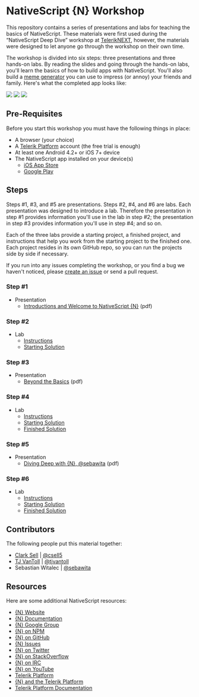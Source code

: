 # NativeScript {N} Workshop

This repository contains a series of presentations and labs for teaching the basics of NativeScript. These materials were first used during the “NativeScript Deep Dive” workshop at [TelerikNEXT](http://teleriknext.com/), however, the materials were designed to let anyone go through the workshop on their own time.

The workshop is divided into six steps: three presentations and three hands-on labs. By reading the slides and going through the hands-on labs, you'll learn the basics of how to build apps with NativeScript. You'll also build a [meme generator](https://github.com/NativeScript/JustMeme) you can use to impress (or annoy) your friends and family. Here's what the completed app looks like:

![](ss.png)
![](ss2.png)
![](ss3.png)

## Pre-Requisites

Before you start this workshop you must have the following things in place:

* A browser (your choice)
* A [Telerik Platform](http://platform.telerik.com) account (the free trial is enough)
* At least one Android 4.2+ or iOS 7+ device
* The NativeScript app installed on your device(s)
    * [iOS App Store](https://itunes.apple.com/us/app/nativescript/id882561588?mt=8)
    * [Google Play](https://play.google.com/store/apps/details?id=com.telerik.NativeScript&hl=en)

## Steps

Steps #1, #3, and #5 are presentations. Steps #2, #4, and #6 are labs. Each presentation was designed to introduce a lab. Therefore the presentation in step #1 provides information you'll use in the lab in step #2; the presentation in step #3 provides information you'll use in step #4; and so on.

Each of the three labs provide a starting project, a finished project, and instructions that help you work from the starting project to the finished one. Each project resides in its own GitHub repo, so you can run the projects side by side if necessary.

If you run into any issues completing the workshop, or you find a bug we haven't noticed, please [create an issue](https://github.com/NativeScript/NativeScript-NEXT-Workshop/issues/new) or send a pull request.

### Step #1

* Presentation
	* [Introductions and Welcome to NativeScript {N}](slides/1-Intro/intro.pdf) (pdf)

### Step #2

* Lab
	* [Instructions](labs/Lab-1/readme.md)
	* [Starting Solution](https://github.com/NativeScript/NativeScript-NEXT-Workshop-Lab1-Start)

### Step #3

* Presentation
	* [Beyond the Basics](slides/2-BeyondTheBasics/Going%20Beyond%20the%20Basics.pdf) (pdf)

### Step #4

* Lab
	* [Instructions](labs/Lab-2/readme.md)
	* [Starting Solution](https://github.com/NativeScript/NativeScript-NEXT-Workshop-Lab2-Start)
	* [Finished Solution](https://github.com/NativeScript/NativeScript-NEXT-Workshop-Lab2-Finish)

### Step #5
 
* Presentation
	* [Diving Deep with {N}, @sebawita](slides/3-MagicVsScience/MagicVsScience.pdf) (pdf)

### Step #6

* Lab
	* [Instructions](labs/Lab-3/readme.md)
	* [Starting Solution](https://github.com/NativeScript/NativeScript-NEXT-Workshop-Lab3-Start)
	* [Finished Solution](https://github.com/NativeScript/NativeScript-NEXT-Workshop-Lab3-Finish)

## Contributors

The following people put this material together:

* [Clark Sell](http://csell.net) | [@csell5](https://twitter.com/csell5)
* [TJ VanToll](http://tjvantoll.com/) | [@tjvantoll](https://twitter.com/tjvantoll)
* Sebastian Witalec | [@sebawita](https://twitter.com/sebawita)

## Resources

Here are some additional NativeScript resources:

* [{N} Website](http://NativeScript.org)
* [{N} Documentation](http://docs.nativescript.org/)
* [{N} Google Group](https://groups.google.com/forum/#!forum/nativescript)
* [{N} on NPM](https://www.npmjs.com/package/nativescript)
* [{N} on GitHub](https://github.com/NativeScript/NativeScript)
* [{N} Issues](https://github.com/nativescript/nativescript/issues)
* [{N} on Twitter](https://twitter.com/nativescript/)
* [{N} on StackOverflow](http://stackoverflow.com/questions/tagged/nativescript)
* [{N} on IRC](http://webchat.freenode.net/?channels=nativescript)
* [{N} on YouTube](https://www.youtube.com/playlist?list=PLvmaC-XMqeBbaD1EoQwHmnxiENYBeNckt)
* [Telerik Platform](http://platform.telerik.com)
* [{N} and the Telerik Platform](http://docs.telerik.com/platform/appbuilder/nativescript/index)
* [Telerik Platform Documentation](http://docs.telerik.com/platform)


